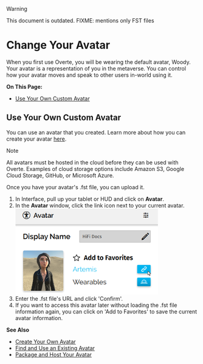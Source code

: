 <div class="admonition warning">
    <p class="admonition-title">Warning</p>
    <p>This document is outdated. FIXME: mentions only FST files</p>
</div>

# Change Your Avatar

When you first use Overte, you will be wearing the default avatar, Woody. Your avatar is a representation of you in the metaverse. You can control how your avatar moves and speak to other users in-world using it.

**On This Page:**

* [Use Your Own Custom Avatar](#use-your-own-custom-avatar)


## Use Your Own Custom Avatar

You can use an avatar that you created. Learn more about how you can create your avatar [here](../../create/avatars/create-avatars).

<div class="admonition note">
    <p class="admonition-title">Note</p>
    <p>All avatars must be hosted in the cloud before they can be used with Overte. Examples of cloud storage options include Amazon S3, Google Cloud Storage, GitHub, or Microsoft Azure.
</div>

Once you have your avatar's .fst file, you can upload it.

1. In Interface, pull up your tablet or HUD and click on **Avatar**.
2. In the **Avatar** window, click the link icon next to your current avatar. ![](_images/avatar-link.png)
3. Enter the .fst file's URL and click 'Confirm'.
4. If you want to access this avatar later without loading the .fst file information again, you can click on 'Add to Favorites' to save the current avatar information.

**See Also**

+ [Create Your Own Avatar](../../create/avatars/create-avatars)
+ [Find and Use an Existing Avatar](../../create/avatars/find-avatars)
+ [Package and Host Your Avatar](../../create/avatars/package-avatar)
